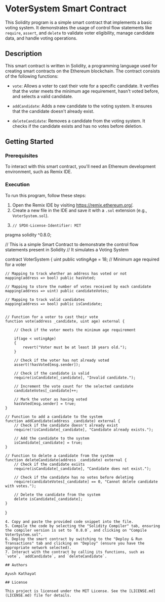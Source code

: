 # VoterSystem Smart Contract

This Solidity program is a simple smart contract that implements a basic voting system. It demonstrates the usage of control flow statements like `require`, `assert`, and `delete` to validate voter eligibility, manage candidate data, and handle voting operations.

## Description

This smart contract is written in Solidity, a programming language used for creating smart contracts on the Ethereum blockchain. The contract consists of the following functions:

- `vote`: Allows a voter to cast their vote for a specific candidate. It verifies that the voter meets the minimum age requirement, hasn't voted before, and selects a valid candidate.

- `addCandidate`: Adds a new candidate to the voting system. It ensures that the candidate doesn't already exist.

- `deleteCandidate`: Removes a candidate from the voting system. It checks if the candidate exists and has no votes before deletion.

## Getting Started

### Prerequisites

To interact with this smart contract, you'll need an Ethereum development environment, such as Remix IDE.

### Execution

To run this program, follow these steps:

1. Open the Remix IDE by visiting https://remix.ethereum.org/.
2. Create a new file in the IDE and save it with a `.sol` extension (e.g., `VoterSystem.sol`).
3. ```
   // SPDX-License-Identifier: MIT
pragma solidity ^0.8.0;

// This is a simple Smart Contract to demonstrate the control flow statements present in Solidity
// It simulates a Voting System

contract VoterSystem {
    uint public votingAge = 18; // Minimum age required for a voter

    // Mapping to track whether an address has voted or not
    mapping(address => bool) public hasVoted;

    // Mapping to store the number of votes received by each candidate
    mapping(address => uint) public candidateVotes;

    // Mapping to track valid candidates
    mapping(address => bool) public isCandidate;


    // Function for a voter to cast their vote
    function vote(address _candidate, uint age) external {

        // Check if the voter meets the minimum age requirement

        if(age < votingAge)
        {
            revert("Voter must be at least 18 years old.");
        }
       
        // Check if the voter has not already voted
        assert(!hasVoted[msg.sender]);

        // Check if the candidate is valid
        require(isCandidate[_candidate], "Invalid candidate.");

        // Increment the vote count for the selected candidate
        candidateVotes[_candidate]++;

        // Mark the voter as having voted
        hasVoted[msg.sender] = true;
    }

    // Function to add a candidate to the system
    function addCandidate(address _candidate) external {
        // Check if the candidate doesn't already exist
        require(!isCandidate[_candidate], "Candidate already exists.");

        // Add the candidate to the system
        isCandidate[_candidate] = true;
    }

    // Function to delete a candidate from the system
    function deleteCandidate(address _candidate) external {
        // Check if the candidate exists
        require(isCandidate[_candidate], "Candidate does not exist.");

        // Check if the candidate has no votes before deleting
        require(candidateVotes[_candidate] == 0, "Cannot delete candidate with votes.");

        // Delete the candidate from the system
        delete isCandidate[_candidate];
    }
}

   ```  
4. Copy and paste the provided code snippet into the file.
5. Compile the code by selecting the "Solidity Compiler" tab, ensuring the compiler version is set to `0.8.0`, and clicking on "Compile VoterSystem.sol".
6. Deploy the smart contract by switching to the "Deploy & Run Transactions" tab and clicking on "Deploy" (ensure you have the appropriate network selected).
7. Interact with the contract by calling its functions, such as `vote`, `addCandidate`, and `deleteCandidate`.

## Authors

Ayush Kathayat

## License

This project is licensed under the MIT License. See the [LICENSE.md](LICENSE.md) file for details.
